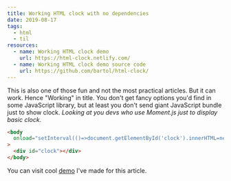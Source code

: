 ```yaml
---
title: Working HTML clock with no dependencies
date: 2019-08-17
tags:
  - html
  - til
resources:
  - name: Working HTML clock demo
    url: https://html-clock.netlify.com/
  - name: Working HTML clock demo source code
    url: https://github.com/bartol/html-clock/
---
```


This is also one of those fun and not the most practical articles. But it can work. Hence "Working" in title. You don't get fancy options you'd find in some JavaScript library, but at least you don't send giant JavaScript bundle just to show clock. _Looking at you devs who use Moment.js just to display basic clock._

```html
<body
  onload="setInterval(()=>document.getElementById('clock').innerHTML=new Date().toGMTString().slice(17,25))"
>
  <div id="clock"></div>
</body>
```

You can visit cool [demo](https://html-clock.netlify.com/) I've made for this article.
